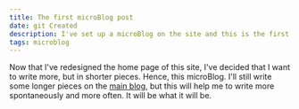 ```yaml
---
title: The first microBlog post
date: git Created
description: I've set up a microBlog on the site and this is the first post in it.
tags: microblog
---
```


Now that I've redesigned the home page of this site, I've decided that I want to write more, but in shorter pieces. Hence, this microBlog. I'll still write some longer pieces on the [main blog](/archive/), but this will help me to write more spontaneously and more often. It will be what it will be.
